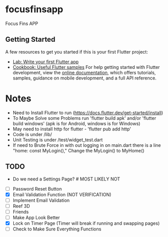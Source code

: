 # focusfinsapp

Focus Fins APP

## Getting Started
A few resources to get you started if this is your first Flutter project:
- [Lab: Write your first Flutter app](https://docs.flutter.dev/get-started/codelab)
- [Cookbook: Useful Flutter samples](https://docs.flutter.dev/cookbook)
For help getting started with Flutter development, view the
[online documentation](https://docs.flutter.dev/), which offers tutorials,
samples, guidance on mobile development, and a full API reference.

# Notes
- Need to Install Flutter to run (https://docs.flutter.dev/get-started/install)
- To Maybe Solve some Problems run  'flutter build apk' and/or 'flutter build windows' (apk is for Android, windows is for Windows) 
- May need to install http for flutter - 'flutter pub add http'
- Code is under /lib/
- Unit Testing is under /test/widget_test.dart
- If need to Brute Force in with out logging in on main.dart there is a line "home: const MyLogin()," Change the MyLogin() to MyHome()

## TODO
- Do we need a Settings Page? # MOST LIKELY NOT
- [ ] Password Reset Button
- [X] Email Validation Function (NOT VERIFICATION)
- [ ] Implement Email Validation
- [ ] Reef 3D 
- [ ] Friends
- [ ] Make App Look Better
- [X] Lock on Timer Page (Timer will break if running and swapping pages)
- [ ] Check to Make Sure Everything Functions
